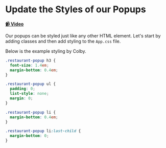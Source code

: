 # Update the Styles of our Popups

**[📹 Video](https://egghead.io/lessons/egghead-update-the-styles-of-our-popups)**

Our popups can be styled just like any other HTML element. Let's start by adding classes and then add styling to the `App.css` file.

Below is the example styling by Colby.

```css
.restaurant-popup h3 {
  font-size: 1.4em;
  margin-bottom: 0.4em;
}

.restaurant-popup ul {
  padding: 0;
  list-style: none;
  margin: 0;
}

.restaurant-popup li {
  margin-bottom: 0.4em;
}

.restaurant-popup li:last-child {
  margin-bottom: 0;
}
```
